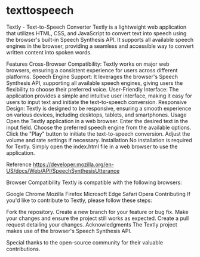 # texttospeech
Textly - Text-to-Speech Converter
Textly is a lightweight web application that utilizes HTML, CSS, and JavaScript to convert text into speech using the browser's built-in Speech Synthesis API. It supports all available speech engines in the browser, providing a seamless and accessible way to convert written content into spoken words.

Features
Cross-Browser Compatibility: Textly works on major web browsers, ensuring a consistent experience for users across different platforms.
Speech Engine Support: It leverages the browser's Speech Synthesis API, supporting all available speech engines, giving users the flexibility to choose their preferred voice.
User-Friendly Interface: The application provides a simple and intuitive user interface, making it easy for users to input text and initiate the text-to-speech conversion.
Responsive Design: Textly is designed to be responsive, ensuring a smooth experience on various devices, including desktops, tablets, and smartphones.
Usage
Open the Textly application in a web browser.
Enter the desired text in the input field.
Choose the preferred speech engine from the available options.
Click the "Play" button to initiate the text-to-speech conversion.
Adjust the volume and rate settings if necessary.
Installation
No installation is required for Textly. Simply open the index.html file in a web browser to use the application.

Reference
https://developer.mozilla.org/en-US/docs/Web/API/SpeechSynthesisUtterance

Browser Compatibility
Textly is compatible with the following browsers:

Google Chrome
Mozilla Firefox
Microsoft Edge
Safari
Opera
Contributing
If you'd like to contribute to Textly, please follow these steps:

Fork the repository.
Create a new branch for your feature or bug fix.
Make your changes and ensure the project still works as expected.
Create a pull request detailing your changes.
Acknowledgments
The Textly project makes use of the browser's Speech Synthesis API.

Special thanks to the open-source community for their valuable contributions.
